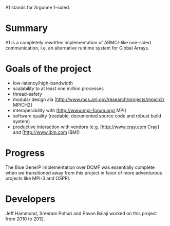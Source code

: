 A1 stands for Argonne 1-sided.

# Summary

A1 is a completely rewritten implementation of ARMCI-like one-sided communication, 
i.e. an alternative runtime system for Global Arrays.

# Goals of the project

* low-latency/high-bandwidth
* scalability to at least one million processes
* thread-safety
* modular design ala [http://www.mcs.anl.gov/research/projects/mpich2/ MPICH2]
* interoperability with [http://www.mpi-forum.org/ MPI]
* software quality (readable, documented source code and robust build system)
* productive interaction with vendors (e.g. [http://www.cray.com Cray] and [http://www.ibm.com IBM])

# Progress

The Blue Gene/P implementation over DCMF was essentially complete 
when we transitioned away from this project in favor of more
adventurous projects like MPI-3 and OSPRI.

# Developers

Jeff Hammond, Sreeram Potluri and Pavan Balaji worked on this project from 2010 to 2012.
